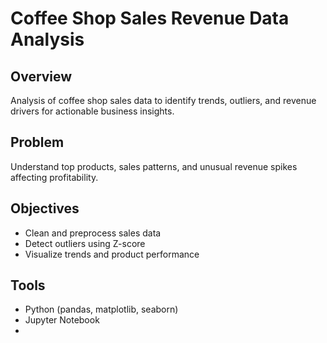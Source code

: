 # Coffee Shop Sales Revenue Data Analysis

## Overview

Analysis of coffee shop sales data to identify trends, outliers, and revenue drivers for actionable business insights.

## Problem

Understand top products, sales patterns, and unusual revenue spikes affecting profitability.

## Objectives

- Clean and preprocess sales data
- Detect outliers using Z-score
- Visualize trends and product performance

## Tools

- Python (pandas, matplotlib, seaborn)
- Jupyter Notebook
-
